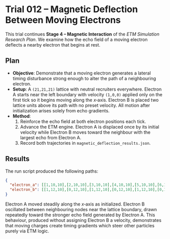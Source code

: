 # Trial 012 – Magnetic Deflection Between Moving Electrons

This trial continues **Stage 4 – Magnetic Interaction** of the *ETM Simulation Research Plan*. We examine how the echo field of a moving electron deflects a nearby electron that begins at rest.

## Plan
- **Objective**: Demonstrate that a moving electron generates a lateral timing disturbance strong enough to alter the path of a neighbouring electron.
- **Setup**: A `(21,21,21)` lattice with neutral recruiters everywhere. Electron A starts near the left boundary with velocity `(1,0,0)` applied only on the first tick so it begins moving along the $x$‑axis. Electron B is placed two lattice units above its path with no preset velocity. All motion after initialization arises solely from echo gradients.
- **Method**:
  1. Reinforce the echo field at both electron positions each tick.
  2. Advance the ETM engine. Electron A is displaced once by its initial velocity while Electron B moves toward the neighbour with the largest echo from Electron A.
  3. Record both trajectories in `magnetic_deflection_results.json`.

## Results
The run script produced the following paths:
```json
{
  "electron_a": [[1,10,10],[2,10,10],[3,10,10],[4,10,10],[5,10,10],[6,10,10],[7,10,10],[8,10,10],[9,10,10],[10,10,10],[11,10,10]],
  "electron_b": [[1,12,10],[0,12,10],[1,12,10],[0,12,10],[1,12,10],[0,12,10],[1,12,10],[0,12,10],[1,12,10],[0,12,10],[1,12,10]]
}
```
Electron A moved steadily along the $x$‑axis as initialized. Electron B oscillated between neighbouring nodes near the lattice boundary, drawn repeatedly toward the stronger echo field generated by Electron A. This behaviour, produced without assigning Electron B a velocity, demonstrates that moving charges create timing gradients which steer other particles purely via ETM logic.
